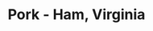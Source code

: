 ---
title: Pork - Ham, Virginia
price: $53.98
description: Proin eu mi. Nulla ac enim. In tempor, turpis nec euismod scelerisque, quam turpis adipiscing lorem, vitae mattis nibh ligula nec sem.
image: https://dummyimage.com/100x250.png/dddddd/000000
---